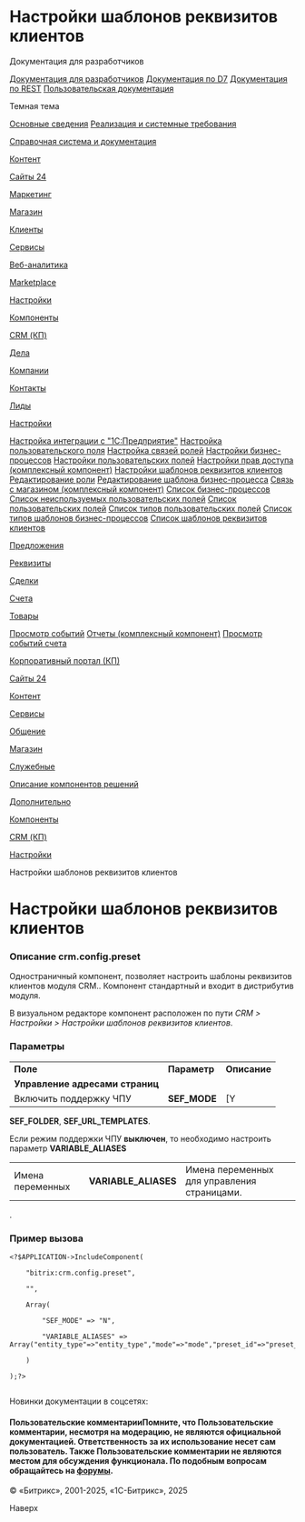 # Настройки шаблонов реквизитов клиентов

Документация для разработчиков

[Документация для разработчиков](https://dev.1c-bitrix.ru/api_help/)
[Документация по D7](https://dev.1c-bitrix.ru/api_d7/)
[Документация по REST](https://dev.1c-bitrix.ru/rest_help/)
[Пользовательская документация](https://dev.1c-bitrix.ru/user_help/)

Темная тема

[Основные сведения](/user_help/index.php)
[Реализация и системные требования](/user_help/reqintro.php)

[Справочная система и документация](/user_help/help/index.php)

[Контент](/user_help/content/index.php)

[Сайты 24](/user_help/sites24/index.php)

[Маркетинг](/user_help/marketing/index.php)

[Магазин](/user_help/store/index.php)

[Клиенты](/user_help/clients/index.php)

[Сервисы](/user_help/service/index.php)

[Веб-аналитика](/user_help/statistic/index.php)

[Marketplace](/user_help/marketplace/index.php)

[Настройки](/user_help/settings/index.php)

[Компоненты](/user_help/components/index.php)

[CRM (КП)](/user_help/components/crm/index.php)

[Дела](/user_help/components/crm/crm_activity/index.php)

[Компании](/user_help/components/crm/crm_company/index.php)

[Контакты](/user_help/components/crm/crm.contact/index.php)

[Лиды](/user_help/components/crm/crm_lead/index.php)

[Настройки](/user_help/components/crm/crm_config/index.php)

[Настройка интеграции с "1С:Предприятие"](/user_help/components/crm/crm_config/crm_exchg1c.php)
[Настройка пользовательского поля](/user_help/components/crm/crm_config/crm_config_fields_edit.php)
[Настройка связей ролей](/user_help/components/crm/crm_config/config_perms.php)
[Настройки бизнес-процессов](/user_help/components/crm/crm_config/config_bp.php)
[Настройки пользовательских полей](/user_help/components/crm/crm_config/crm_config_fields.php)
[Настройки прав доступа (комплексный компонент)](/user_help/components/crm/crm_config/access_config.php)
[Настройки шаблонов реквизитов клиентов](/user_help/components/crm/crm_config/crm_config_preset.php)
[Редактирование роли](/user_help/components/crm/crm_config/role_edit.php)
[Редактирование шаблона бизнес-процесса](/user_help/components/crm/crm_config/bp_edit.php)
[Связь с магазином (комплексный компонент)](/user_help/components/crm/crm_config/external_sale.php)
[Список бизнес-процессов](/user_help/components/crm/crm_config/bp_list.php)
[Список неиспользуемых пользовательских полей](/user_help/components/crm/crm_config/crm_config_preset_ufields.php)
[Список пользовательских полей](/user_help/components/crm/crm_config/crm_config_fields_list.php)
[Список типов пользовательских полей](/user_help/components/crm/crm_config/crm_config_fields_types.php)
[Список типов шаблонов бизнес-процессов](/user_help/components/crm/crm_config/bp_types.php)
[Список шаблонов реквизитов клиентов](/user_help/components/crm/crm_config/crm_config_preset_list.php)

[Предложения](/user_help/components/crm/crm_quote/index.php)

[Реквизиты](/user_help/components/crm/crm_requisite/index.php)

[Сделки](/user_help/components/crm/crm_deal/index.php)

[Счета](/user_help/components/crm/crm_invoice/index.php)

[Товары](/user_help/components/crm/crm_product/index.php)

[Просмотр событий](/user_help/components/crm/event_view.php)
[Отчеты (комплексный компонент)](/user_help/components/crm/crm_report.php)
[Просмотр событий счета](/user_help/components/crm/invoice_events.php)

[Корпоративный портал (КП)](/user_help/components/intranet/index.php)

[Сайты 24](/user_help/components/landing/index.php)

[Контент](/user_help/components/content/index.php)

[Сервисы](/user_help/components/services/index.php)

[Общение](/user_help/components/obschenie/index.php)

[Магазин](/user_help/components/magazin/index.php)

[Служебные](/user_help/components/sluzhebnie/index.php)

[Описание компонентов решений](/user_help/description_decisions/index.php)

[Дополнительно](/user_help/additional/index.php)

[Компоненты](/user_help/components/index.php)

[CRM (КП)](/user_help/components/crm/index.php)

[Настройки](/user_help/components/crm/crm_config/index.php)

Настройки шаблонов реквизитов клиентов

# Настройки шаблонов реквизитов клиентов

### Описание **crm.config.preset**

Одностраничный компонент, позволяет настроить шаблоны реквизитов клиентов модуля CRM.. Компонент стандартный и входит в дистрибутив модуля.

В визуальном редакторе компонент расположен по пути *CRM > Настройки > Настройки шаблонов реквизитов клиентов*.

### Параметры

|  |  |  |
| --- | --- | --- |
| **Поле** | **Параметр** | **Описание** |
| **Управление адресами страниц** | | |
| Включить поддержку ЧПУ | **SEF\_MODE** | [Y|N] При отмеченной опции будет включена поддержка ЧПУ.   Если режим поддержки ЧПУ **включен**, то необходимо настроить следующие параметры:     |  |  |  | | --- | --- | --- | | Каталог ЧПУ (относительно корня сайта): | **SEF\_FOLDER** | Каталог ЧПУ: путь до папки, с которой работает компонент. Этот путь может как совпадать с физическим путём, так и не совпадать. | | Адреса страниц | | **SEF\_URL\_TEMPLATES** | Указываются адреса следующих страниц:  * страница списка шаблонов реквизитов клиентов; * страница списка неиспользуемых пользовательских полей. |

**SEF\_FOLDER**, **SEF\_URL\_TEMPLATES**.
  
Если режим поддержки ЧПУ **выключен**, то необходимо настроить параметр
**VARIABLE\_ALIASES**




|  |  |  |
| --- | --- | --- |
| Имена переменных | **VARIABLE\_ALIASES** | Имена переменных для управления страницами. |

.

### Пример вызова

```
<?$APPLICATION->IncludeComponent(
	"bitrix:crm.config.preset",
	"",
	Array(
		"SEF_MODE" => "N",
		"VARIABLE_ALIASES" => Array("entity_type"=>"entity_type","mode"=>"mode","preset_id"=>"preset_id")
	)
);?>

```

Новинки документации в соцсетях:

#### Пользовательские комментарииПомните, что Пользовательские комментарии, несмотря на модерацию, не являются официальной документацией. Ответственность за их использование несет сам пользователь. Также Пользовательские комментарии не являются местом для обсуждения функционала. По подобным вопросам обращайтесь на [форумы](http://dev.1c-bitrix.ru/community/forums/group1/).

© «Битрикс», 2001-2025, «1С-Битрикс», 2025

Наверх